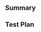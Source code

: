 <!--
	Thanks for submitting a Pull Request! We appreciate you spending the time to work on these changes.
	Please provide enough information so that others can review your PR.
	Once created, your PR will be automatically labeled according to changed files.
	Learn more about contributing: https://github.com/umijs/mako/blob/next/README.md
-->

## Summary

<!-- Explain the **motivation** for making this change. What existing problem does the pull request solve?-->


## Test Plan

<!-- What demonstrates that your implementation is correct? -->
